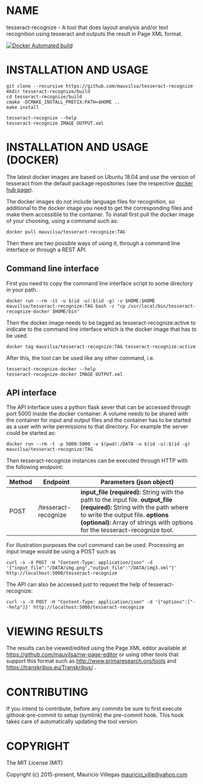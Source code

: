 # NAME

tesseract-recognize - A tool that does layout analysis and/or text recognition using tesseract and outputs the result in Page XML format.

[![Docker Automated build](https://img.shields.io/docker/build/mauvilsa/tesseract-recognize.svg)]()


# INSTALLATION AND USAGE

    git clone --recursive https://github.com/mauvilsa/tesseract-recognize
    mkdir tesseract-recognize/build
    cd tesseract-recognize/build
    cmake -DCMAKE_INSTALL_PREFIX:PATH=$HOME ..
    make install
    
    tesseract-recognize --help
    tesseract-recognize IMAGE OUTPUT.xml


# INSTALLATION AND USAGE (DOCKER)

The latest docker images are based on Ubuntu 18.04 and use the version of tesseract from the default package repositories (see the respective [docker hub page](https://hub.docker.com/r/mauvilsa/tesseract-recognize/)).

The docker images do not include language files for recognition, so additional to the docker image you need to get the corresponding files and make them accessible to the container. To install first pull the docker image of your choosing, using a command such as:

    docker pull mauvilsa/tesseract-recognize:TAG

Then there are two possible ways of using it, through a command line interface or through a REST API.

## Command line interface

First you need to copy the command line interface script to some directory in your path.

    docker run --rm -it -u $(id -u):$(id -g) -v $HOME:$HOME mauvilsa/tesseract-recognize:TAG bash -c "cp /usr/local/bin/tesseract-recognize-docker $HOME/bin"

Then the docker image needs to be tagged as tesseract-recognize:active to indicate to the command line interface which is the docker image that has to be used.

    docker tag mauvilsa/tesseract-recognize:TAG tesseract-recognize:active

After this, the tool can be used like any other command, i.e.

    tesseract-recognize-docker --help
    tesseract-recognize-docker IMAGE OUTPUT.xml

## API interface

The API interface uses a python flask sever that can be accessed through port 5000 inside the docker container. A volume needs to be shared with the container for input and output files and the container has to be started as a user with write permissions to that directory. For example the server could be started as:

    docker run --rm -t -p 5000:5000 -v $(pwd):/DATA -u $(id -u):$(id -g) mauvilsa/tesseract-recognize:TAG 

Then tesseract-recognize instances can be executed through HTTP with the following endpoint:

Method | Endpoint             | Parameters (json object)
------ | -------------------- | ------------------------
POST   | /tesseract-recognize | **input_file (required):** String with the path to the input file. **output_file (required):** String with the path where to write the output file. **options (optional):** Array of strings with options for the tesseract-recognize tool.

For illustration purposes the curl command can be used. Processing an input image would be using a POST such as

    curl -s -X POST -H "Content-Type: application/json" -d '{"input_file":"/DATA/img.png","output_file":"/DATA/img3.xml"}' http://localhost:5000/tesseract-recognize

The API can also be accessed just to request the help of tesseract-recognize:

    curl -s -X POST -H "Content-Type: application/json" -d '{"options":["--help"]}' http://localhost:5000/tesseract-recognize


# VIEWING RESULTS

The results can be viewed/edited using the Page XML editor available at https://github.com/mauvilsa/nw-page-editor or using other tools that support this format such as http://www.primaresearch.org/tools and https://transkribus.eu/Transkribus/ .


# CONTRIBUTING

If you intend to contribute, before any commits be sure to first execute githook-pre-commit to setup (symlink) the pre-commit hook. This hook takes care of automatically updating the tool version.


# COPYRIGHT

The MIT License (MIT)

Copyright (c) 2015-present, Mauricio Villegas <mauricio_ville@yahoo.com>

